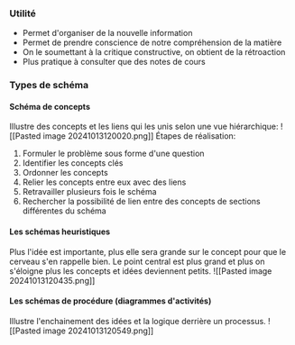 ### Utilité
- Permet d'organiser de la nouvelle information
- Permet de prendre conscience de notre compréhension de la matière
- On le soumettant à la critique constructive, on obtient de la rétroaction
- Plus pratique à consulter que des notes de cours
### Types de schéma
#### Schéma de concepts
Illustre des concepts et les liens qui les unis selon une vue hiérarchique: ![[Pasted image 20241013120020.png]]
Étapes de réalisation:
1. Formuler le problème sous forme d'une question
2. Identifier les concepts clés
3. Ordonner les concepts
4. Relier les concepts entre eux avec des liens
5. Retravailler plusieurs fois le schéma
6. Rechercher la possibilité de lien entre des concepts de sections différentes du schéma
#### Les schémas heuristiques
Plus l'idée est importante, plus elle sera grande sur le concept pour que le cerveau s'en rappelle bien. Le point central est plus grand et plus on s'éloigne plus les concepts et idées deviennent petits. ![[Pasted image 20241013120435.png]]

#### Les schémas de procédure (diagrammes d'activités)
Illustre l'enchainement des idées et la logique derrière un processus.
![[Pasted image 20241013120549.png]]
